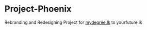 # Project-Phoenix
Rebranding and Redesigning Project for <a href="http://mydegree.lk/" target="_blank">mydegree.lk</a> to yourfuture.lk 
